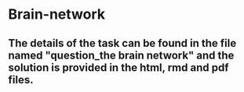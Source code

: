 # Brain-network
## The details of the task can be found in the file named "question_the brain network" and the solution is provided in the html, rmd and pdf files.
